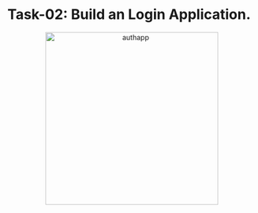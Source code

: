 # Task-02: Build an Login Application.
<div style="text-align:center"><img src="https://i.ibb.co/5xMkF2F/dsi-authapp.png" alt="authapp" width="350"/><div/>
